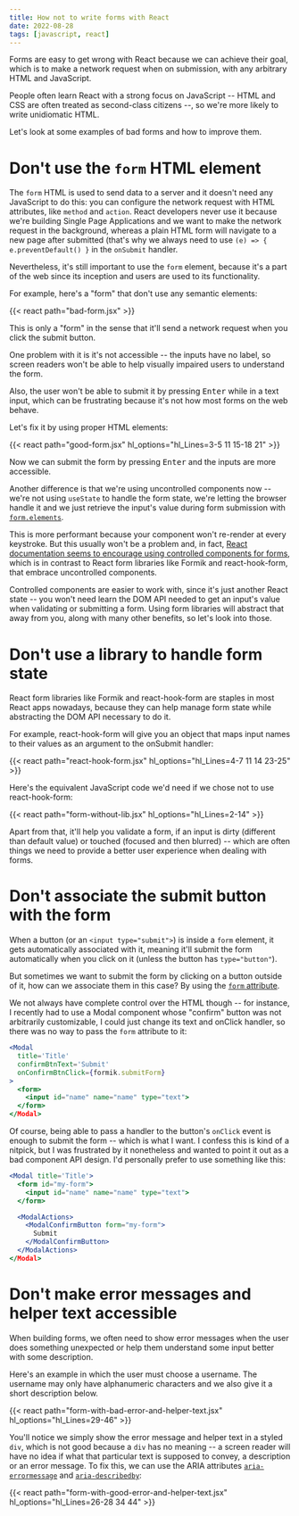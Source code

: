 ```yaml
---
title: How not to write forms with React
date: 2022-08-28
tags: [javascript, react]
---
```


Forms are easy to get wrong with React because we can achieve their goal, which
is to make a network request when on submission, with any arbitrary HTML and
JavaScript.

People often learn React with a strong focus on JavaScript -- HTML and CSS are
often treated as second-class citizens --, so we're more likely to write
unidiomatic HTML.

Let's look at some examples of bad forms and how to improve them.

# Don't use the `form` HTML element

The `form` HTML is used to send data to a server and it doesn't need any
JavaScript to do this: you can configure the network request with HTML
attributes, like `method` and `action`. React developers never use it because
we're building Single Page Applications and we want to make the network request
in the background, whereas a plain HTML form will navigate to a new page after
submitted (that's why we always need to use `(e) => { e.preventDefault() }` in
the `onSubmit` handler.

Nevertheless, it's still important to use the `form` element, because it's a
part of the web since its inception and users are used to its functionality.

For example, here's a "form" that don't use any semantic elements:

{{< react path="bad-form.jsx" >}}

This is only a "form" in the sense that it'll send a network request when you
click the submit button.

One problem with it is it's not accessible -- the inputs have no label, so
screen readers won't be able to help visually impaired users to understand the
form.

Also, the user won't be able to submit it by pressing <kbd>Enter</kbd> while in
a text input, which can be frustrating because it's not how most forms on the
web behave.

Let's fix it by using proper HTML elements:

{{< react path="good-form.jsx" hl_options="hl_Lines=3-5 11 15-18 21" >}}

Now we can submit the form by pressing <kbd>Enter</kbd> and the inputs are more
accessible.

Another difference is that we're using uncontrolled components now -- we're not
using `useState` to handle the form state, we're letting the browser handle it
and we just retrieve the input's value during form submission with
[`form.elements`](https://developer.mozilla.org/en-US/docs/Web/API/HTMLFormElement/elements).

This is more performant because your component won't re-render at every
keystroke. But this usually won't be a problem and, in fact, [React
documentation seems to encourage using controlled components for
forms](https://reactjs.org/docs/forms.html), which is in contrast to React form
libraries like Formik and react-hook-form, that embrace uncontrolled
components.

Controlled components are easier to work with, since it's just another React
state -- you won't need learn the DOM API needed to get an input's value when
validating or submitting a form. Using form libraries will abstract that away
from you, along with many other benefits, so let's look into those.

# Don't use a library to handle form state

React form libraries like Formik and react-hook-form are staples in most React
apps nowadays, because they can help manage form state while abstracting the
DOM API necessary to do it.

For example, react-hook-form will give you an object that maps input names to
their values as an argument to the onSubmit handler:

{{< react path="react-hook-form.jsx" hl_options="hl_Lines=4-7 11 14 23-25" >}}

Here's the equivalent JavaScript code we'd need if we chose not to use
react-hook-form:

{{< react path="form-without-lib.jsx" hl_options="hl_Lines=2-14" >}}

Apart from that, it'll help you validate a form, if an input is dirty
(different than default value) or touched (focused and then blurred) -- which
are often things we need to provide a better user experience when dealing with
forms.

# Don't associate the submit button with the form

When a button (or an `<input type="submit">`) is inside a `form` element, it
gets automatically associated with it, meaning it'll submit the form
automatically when you click on it (unless the button has `type="button"`).

But sometimes we want to submit the form by clicking on a button outside of it,
how can we associate them in this case? By using the [`form`
attribute](https://www.w3schools.com/tags/att_form.asp).

We not always have complete control over the HTML though -- for instance, I
recently had to use a Modal component whose "confirm" button was not
arbitrarily customizable, I could just change its text and onClick handler, so
there was no way to pass the `form` attribute to it:

```jsx
<Modal
  title='Title'
  confirmBtnText='Submit'
  onConfirmBtnClick={formik.submitForm}
>
  <form>
    <input id="name" name="name" type="text">
  </form>
</Modal>
```

Of course, being able to pass a handler to the button's `onClick` event is
enough to submit the form -- which is what I want. I confess this is kind of a
nitpick, but I was frustrated by it nonetheless and wanted to point it out as a
bad component API design. I'd personally prefer to use something like this:

```jsx {hl_lines=[2,"6-11"]}
<Modal title='Title'>
  <form id="my-form">
    <input id="name" name="name" type="text">
  </form>

  <ModalActions>
    <ModalConfirmButton form="my-form">
      Submit
    </ModalConfirmButton>
  </ModalActions>
</Modal>
```

# Don't make error messages and helper text accessible

When building forms, we often need to show error messages when the user does
something unexpected or help them understand some input better with some
description.

Here's an example in which the user must choose a username. The username may
only have alphanumeric characters and we also give it a short description
below.

{{< react path="form-with-bad-error-and-helper-text.jsx" hl_options="hl_Lines=29-46" >}}

You'll notice we simply show the error message and helper text in a styled
`div`, which is not good because a `div` has no meaning -- a screen reader will
have no idea if what that particular text is supposed to convey, a description
or an error message. To fix this, we can use the ARIA attributes
[`aria-errormessage`](https://developer.mozilla.org/en-US/docs/Web/Accessibility/ARIA/Attributes/aria-errormessage)
and
[`aria-describedby`](https://developer.mozilla.org/en-US/docs/Web/Accessibility/ARIA/Attributes/aria-describedby):

{{< react path="form-with-good-error-and-helper-text.jsx" hl_options="hl_Lines=26-28 34 44" >}}
